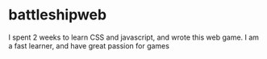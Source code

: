 # battleshipweb
I spent 2 weeks to learn CSS and javascript, and wrote this web game. I am a fast learner, and have great passion for games 

